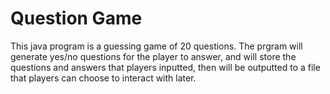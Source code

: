 # Question Game
This java program is a guessing game of 20 questions. The prgram will generate yes/no questions for the player to answer, and will store the questions and answers that players inputted, then will be outputted to a file that players can choose to interact with later.
